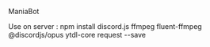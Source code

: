 ManiaBot

Use on server :
npm install discord.js ffmpeg fluent-ffmpeg @discordjs/opus ytdl-core request --save
